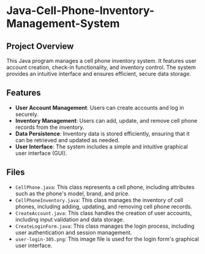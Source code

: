 # Java-Cell-Phone-Inventory-Management-System

## Project Overview

This Java program manages a cell phone inventory system. It features user account creation, check-in functionality, and inventory control. The system provides an intuitive interface and ensures efficient, secure data storage.

## Features

- **User Account Management**: Users can create accounts and log in securely.
- **Inventory Management**: Users can add, update, and remove cell phone records from the inventory.
- **Data Persistence**: Inventory data is stored efficiently, ensuring that it can be retrieved and updated as needed.
- **User Interface**: The system includes a simple and intuitive graphical user interface (GUI).

## Files

- `CellPhone.java`: This class represents a cell phone, including attributes such as the phone's model, brand, and price.
- `CellPhoneInventory.java`: This class manages the inventory of cell phones, including adding, updating, and removing cell phone records.
- `CreateAccount.java`: This class handles the creation of user accounts, including input validation and data storage.
- `CreateLoginForm.java`: This class manages the login process, including user authentication and session management.
- `user-login-305.png`: This image file is used for the login form's graphical user interface.
